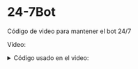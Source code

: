 # 24-7Bot
Código de video para mantener el bot 24/7

Vídeo: 


<details><summary>Código usado en el video:</summary>
<p>

#### Código:

````js
const express = require('express')
const server = express();
 
server.all('/', (req, res) => {
    res.send('Bot 24/7);
});
  
server.listen(3000, () => {
    console.log('Servidor Listo.');
 });````
<p>
  

 
